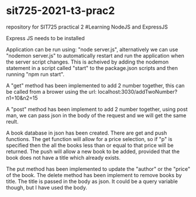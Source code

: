 # sit725-2021-t3-prac2
repository for SIT725 practical 2
#Learning NodeJS and ExpressJS

Express JS needs to be installed

Application can be run using: "node server.js", alternatively we can use "nodemon server.js" to automatically restart and run the application when the server script changes. This is acheived by adding the nodemon statement in a script called "start" to the package.json scripts and then running "npm run start".

A "get" method has been implemented to add 2 number together, this can be called from a brower using the url:
localhost:3030/addTwoNumber?n1=10&n2=15

A "post" method has been implement to add 2 number together, using post man, we can pass json in the body of the request and we will get the same reult.

A book database in json has been created. There are get and push functions.
The get function will allow for a price selection, so if "p" is specified then the all the books less than or equal to that price will be returned.
The push will allow a new book to be added, provided that the book does not have a title which already exists.

The put method has been implemented to update the "author" or the "price" of the book.
The delete method has been implement to remove books by title. The title is passed in the body as json. It could be a query variable though, but I have used the body.

